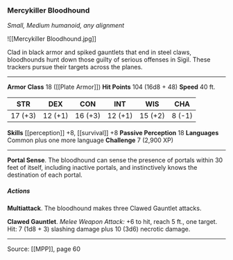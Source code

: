 ### Mercykiller Bloodhound
_Small, Medium humanoid, any alignment_

![[Mercykiller Bloodhound.jpg]]

Clad in black armor and spiked gauntlets that end in steel claws, bloodhounds hunt down those guilty of serious offenses in Sigil. These trackers pursue their targets across the planes.




---

**Armor Class** 18 ([[Plate Armor]])
**Hit Points** 104 (16d8 + 48)
**Speed** 40 ft.

| STR     | DEX     | CON     | INT     | WIS     | CHA     |
|---------|---------|---------|---------|---------|---------|
| 17 (+3) | 12 (+1) | 16 (+3) | 12 (+1) | 15 (+2) | 8 (-1) |

**Skills** [[perception]] +8, [[survival]] +8
**Passive Perception** 18
**Languages** Common plus one more language
**Challenge** 7 (2,900 XP)

---

**Portal Sense**. The bloodhound can sense the presence of portals within 30 feet of itself, including inactive portals, and instinctively knows the destination of each portal.

##### Actions
**Multiattack**. The bloodhound makes three Clawed Gauntlet attacks.

**Clawed Gauntlet**. _Melee Weapon Attack:_ +6 to hit, reach 5 ft., one target. Hit: 7 (1d8 + 3) slashing damage plus 10 (3d6) necrotic damage.


---

Source: [[MPP]], page 60